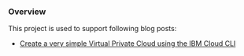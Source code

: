 ### Overview

This project is used to support following blog posts:

- [Create a very simple Virtual Private Cloud using the IBM Cloud CLI](https://suedbroecker.net/2021/11/20/create-a-very-simple-virtual-private-cloud-using-the-ibm-cloud-cli/)